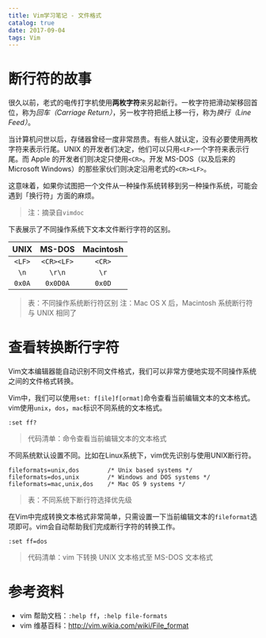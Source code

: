 ```yaml
---
title: Vim学习笔记 - 文件格式
catalog: true
date: 2017-09-04
tags: Vim
---
```


# 断行符的故事

很久以前，老式的电传打字机使用**两枚字符**来另起新行。一枚字符把滑动架移回首位，称为*回车（Carriage Return）*，另一枚字符把纸上移一行，称为*换行（Line Feed）*。

当计算机问世以后，存储器曾经一度非常昂贵。有些人就认定，没有必要使用两枚字符来表示行尾。UNIX 的开发者们决定，他们可以只用`<LF>`一个字符来表示行尾。而 Apple 的开发者们则决定只使用`<CR>`。开发 MS-DOS（以及后来的 Microsoft Windows）的那些家伙们则决定沿用老式的`<CR><LF>`。

这意味着，如果你试图把一个文件从一种操作系统转移到另一种操作系统，可能会遇到「换行符」方面的麻烦。

> 注：摘录自`vimdoc`

下表展示了不同操作系统下文本文件断行字符的区别。

| UNIX   | MS-DOS    | Macintosh |
| :----: | :-------: | :-------: |
| `<LF>` | `<CR><LF>`| `<CR>`    |
| `\n`   | `\r\n`    | `\r`      |
| `0x0A` | `0x0D0A`  | `0x0D`    |

> 表：不同操作系统断行符区别
> 注：Mac OS X 后，Macintosh 系统断行符与 UNIX 相同了

# 查看转换断行字符

Vim文本编辑器能自动识别不同文件格式，我们可以非常方便地实现不同操作系统之间的文件格式转换。

Vim中，我们可以使用`set: f[ile]f[ormat]`命令查看当前编辑文本的文本格式。vim使用`unix`，`dos`，`mac`标识不同系统的文本格式。

```
:set ff?
```
> 代码清单：命令查看当前编辑文本的文本格式

不同系统默认设置不同。比如在Linux系统下，vim优先识别与使用UNIX断行符。

```
fileformats=unix,dos        /* Unix based systems */
fileformats=dos,unix        /* Windows and DOS systems */
fileformats=mac,unix,dos    /* Mac OS 9 systems */
```
> 表：不同系统下断行符选择优先级

在Vim中完成转换文本格式非常简单，只需设置一下当前编辑文本的`fileformat`选项即可。vim会自动帮助我们完成断行字符的转换工作。

```
:set ff=dos
```
> 代码清单：vim 下转换 UNIX 文本格式至 MS-DOS 文本格式

# 参考资料

- vim 帮助文档：`:help ff`，`:help file-formats`
- vim 维基百科：http://vim.wikia.com/wiki/File_format

